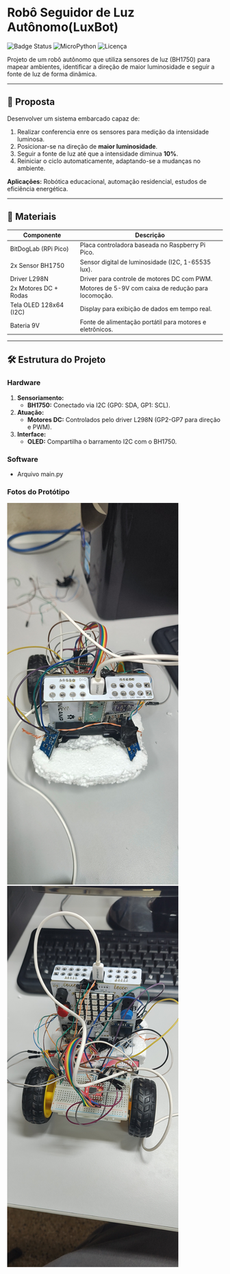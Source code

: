 # Robô Seguidor de Luz Autônomo(LuxBot)

![Badge Status](https://img.shields.io/badge/Status-Concluído-success)
![MicroPython](https://img.shields.io/badge/MicroPython-1.19-blue)
![Licença](https://img.shields.io/badge/Licença-MIT-green)

Projeto de um robô autônomo que utiliza sensores de luz (BH1750) para mapear ambientes, identificar a direção de maior luminosidade e seguir a fonte de luz de forma dinâmica.

---

## 📌 Proposta
Desenvolver um sistema embarcado capaz de:
1. Realizar conferencia enre os sensores para medição da intensidade luminosa.
2. Posicionar-se na direção de **maior luminosidade**.
3. Seguir a fonte de luz até que a intensidade diminua **10%**.
4. Reiniciar o ciclo automaticamente, adaptando-se a mudanças no ambiente.

**Aplicações:** Robótica educacional, automação residencial, estudos de eficiência energética.

---

## 🧰 Materiais
| Componente               | Descrição                                                                 |
|--------------------------|---------------------------------------------------------------------------|
| BitDogLab (RPi Pico)     | Placa controladora baseada no Raspberry Pi Pico.                         |
| 2x Sensor BH1750            | Sensor digital de luminosidade (I2C, 1-65535 lux).                       |
| Driver L298N             | Driver para controle de motores DC com PWM.                              |
| 2x Motores DC + Rodas    | Motores de 5-9V com caixa de redução para locomoção.                     |
| Tela OLED 128x64 (I2C)   | Display para exibição de dados em tempo real.                            |
| Bateria 9V               | Fonte de alimentação portátil para motores e eletrônicos.                |

---

## 🛠️ Estrutura do Projeto
### Hardware
1. **Sensoriamento:**
   - **BH1750:** Conectado via I2C (GP0: SDA, GP1: SCL).
2. **Atuação:**
   - **Motores DC:** Controlados pelo driver L298N (GP2-GP7 para direção e PWM).
3. **Interface:**
   - **OLED:** Compartilha o barramento I2C com o BH1750.

### Software
- Arquivo main.py

### Fotos do Protótipo
<img src="images/IMG_20250526_154833488_HDR.jpg" width="400">
<img src="images/IMG_20250526_154826745.jpg" width="400">
